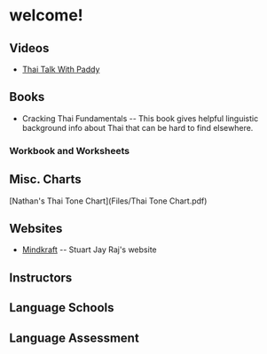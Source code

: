 # welcome!

## Videos
- [Thai Talk With Paddy](https://www.youtube.com/@ThaiTalkwithPaddy)

## Books
- Cracking Thai Fundamentals -- This book gives helpful linguistic background info about Thai that can be hard to find elsewhere.

### Workbook and Worksheets

## Misc. Charts
[Nathan's Thai Tone Chart](Files/Thai Tone Chart.pdf)

## Websites
- [Mindkraft](https://mindkraft.me) -- Stuart Jay Raj's website

## Instructors

## Language Schools

## Language Assessment
